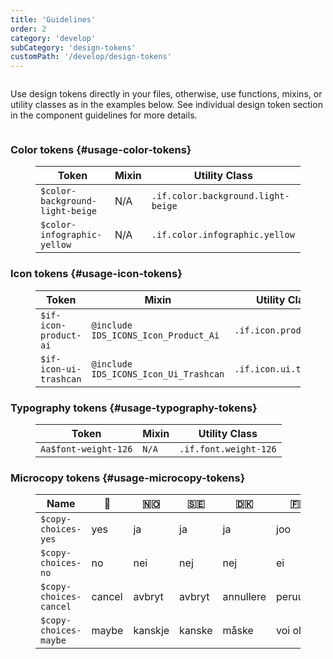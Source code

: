 ```yaml
---
title: 'Guidelines'
order: 2
category: 'develop'
subCategory: 'design-tokens'
customPath: '/develop/design-tokens'
---
```


<div class="if text layout column left">

Use design tokens directly in your files, otherwise, use functions, mixins, or utility classes as in the examples below.
See individual design token section in the component guidelines for more details.

</div>

### Color tokens {#usage-color-tokens}

<figure class="if">
  <table class="if ids-doc" style="margin-bottom:1rem;">
    <thead class="if">
      <tr class="if">
        <th class="if">Token</th>
        <th class="if">Mixin</th>
        <th class="if">Utility Class</th>
      </tr>
    </thead>
    <tbody class="if">
      <tr class="if">
        <td class="if"><code class="if design-token color"><span class="if drop" style="background-color: #f1ece8;"></span>$color-background-light-beige</code></td>
        <td class="if">N/A</td>
        <td class="if"><code class="language-css">.if.color.background.light-beige</code></td>
      </tr>
      <tr class="if">
        <td class="if"><code class="if design-token color"><span class="if drop" style="background-color: #fcc74f;"></span>$color-infographic-yellow</code></td>
        <td class="if">N/A</td>
        <td class="if"><code class="language-css">.if.color.infographic.yellow</code></td>
      </tr>
    </tbody>
  </table>
</figure>

### Icon tokens {#usage-icon-tokens}

<figure class="if">
  <table class="if ids-doc" style="margin-bottom:1rem;">
    <thead class="if">
      <tr class="if">
        <th class="if">Token</th>
        <th class="if">Mixin</th>
        <th class="if">Utility Class</th>
      </tr>
    </thead>
    <tbody class="if">
      <tr class="if">
        <td class="if"><code class="if design-token">$if-icon-product-ai</code></td>
        <td class="if"><code class="language-scss">@include IDS_ICONS_Icon_Product_Ai</code></td>
        <td class="if"><code class="language-css">.if.icon.product.ai</code></td>
      </tr>
      <tr class="if">
        <td class="if"><code class="if design-token">$if-icon-ui-trashcan</code></td>
        <td class="if"><code class="language-scss">@include IDS_ICONS_Icon_Ui_Trashcan</code></td>
        <td class="if"><code class="language-css">.if.icon.ui.trashcan</code></td>
      </tr>
    </tbody>
  </table>
</figure>

### Typography tokens {#usage-typography-tokens}

<figure class="if">
  <table class="if ids-doc" style="margin-bottom:1rem;">
    <thead class="if">
      <tr class="if">
        <th class="if">Token</th>
        <th class="if">Mixin</th>
        <th class="if">Utility Class</th>
      </tr>
    </thead>
    <tbody class="if">
      <tr class="if">
        <td class="if"><code class="if design-token font-weight"><span class="if text" style="font-variation-settings: 'wght' 126;">Aa</span>$font-weight-126</code></td>
        <td class="if"><code class="language-scss">N/A</code></td>
        <td class="if"><code class="language-css">.if.font.weight-126</code></td>
      </tr>
    </tbody>
  </table>
</figure>

### Microcopy tokens {#usage-microcopy-tokens}

<figure class="if">
  <div class="if table-container responsive xxl microcopy" style=" margin-bottom: 4rem;">
    <table class="if ids-doc table is-hoverable responsive-scroll" style="table-layout:auto;">
      <thead class="if">
        <tr class="if">
          <th class="if" scope="col">Name</th>
          <th class="if" scope="col">🏴󠁧󠁢󠁥󠁮󠁧󠁿</th>
          <th class="if" scope="col">🇳🇴</th>
          <th class="if" scope="col">🇸🇪</th>
          <th class="if" scope="col">🇩🇰</th>
          <th class="if" scope="col">🇫🇮</th>
          <th class="if" scope="col">🇪🇪</th>
          <th class="if" scope="col">🇱🇻</th>
          <th class="if" scope="col">🇱🇹</th>
          <th class="if" scope="col">🇷🇺</th>
          <th class="if" scope="col">🇬🇱</th>
        </tr>
      </thead>
      <tbody class="if">
        <tr class="if">
          <td class="if" scope="row" style="text-align: left;"><code class="if design-token copy" data-token="$copy-choices-yes">$copy-choices-yes</code></td>
          <td class="if">yes</td>
          <td class="if">ja</td>
          <td class="if">ja</td>
          <td class="if">ja</td>
          <td class="if">joo</td>
          <td class="if">jah</td>
          <td class="if">jā</td>
          <td class="if">taip</td>
          <td class="if">да</td>
          <td class="if">aap</td>
        </tr>
        <tr class="if">
          <td class="if" scope="row" style="text-align: left;"><code class="if design-token copy" data-token="$copy-choices-no">$copy-choices-no</code></td>
          <td class="if">no</td>
          <td class="if">nei</td>
          <td class="if">nej</td>
          <td class="if">nej</td>
          <td class="if">ei</td>
          <td class="if">ei</td>
          <td class="if">nē</td>
          <td class="if">ne</td>
          <td class="if">нет</td>
          <td class="if">naamik</td>
        </tr>
        <tr class="if">
          <td class="if" scope="row" style="text-align: left;"><code class="if design-token copy" data-token="$copy-choices-cancel">$copy-choices-cancel</code></td>
          <td class="if">cancel</td>
          <td class="if">avbryt</td>
          <td class="if">avbryt</td>
          <td class="if">annullere</td>
          <td class="if">peruuttaa</td>
          <td class="if">tühista</td>
          <td class="if">atcelt</td>
          <td class="if">atšaukti</td>
          <td class="if">аннулировать</td>
          <td class="if">annul</td>
        </tr>
        <tr class="if">
          <td class="if" scope="row" style="text-align: left;"><code class="if design-token copy" data-token="$copy-choices-maybe">$copy-choices-maybe</code></td>
          <td class="if">maybe</td>
          <td class="if">kanskje</td>
          <td class="if">kanske</td>
          <td class="if">måske</td>
          <td class="if">voi olla</td>
          <td class="if">võib olla</td>
          <td class="if">var būt</td>
          <td class="if">gal būt</td>
          <td class="if">может быть</td>
          <td class="if">taamaassimavoq</td>
        </tr>
      </tbody>
    </table>
  </div>
</figure>
